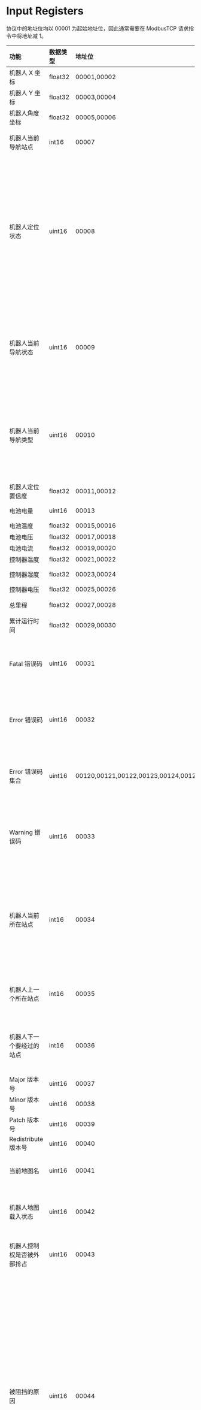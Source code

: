 # Input Registers
协议中的地址位均以 00001 为起始地址位，因此通常需要在 ModbusTCP 请求指令中将地址减 1。

| **功能**                   | **数据类型** | **地址位**                          | **单位** | **备注**                                                     |
| :------------------------- | :----------- | :---------------------------------- | :------- | :----------------------------------------------------------- |
| 机器人 X 坐标              | float32      | 00001,00002                         | m        |                                                              |
| 机器人 Y 坐标              | float32      | 00003,00004                         | m        |                                                              |
| 机器人角度坐标             | float32      | 00005,00006                         | rad      |                                                              |
| 机器人当前导航站点         | int16        | 00007                               | ——       | 站点的 `id` 号, `0` 表示无导航站点                           |
| 机器人定位状态             | uint16       | 00008                               | ——       | `0` = 定位失败,`1` = 定位正确,`2` = 正在重定位,`3` = 定位完成；机器人刚启动后，定位状态为 `2` ，当定位状态变为 `3` 时，可以用 `[0x]00003` 地址位确认定位正确，确认后定位状态将变为 `1` |
| 机器人当前导航状态         | uint16       | 00009                               | ——       | `0` = 无,`1` = 等待执行导航,`2` = 正在执行导航,`3` = 导航暂停,`4` = 到达,`5` = 失败,`6` = 取消,`7` = 超时 |
| 机器人当前导航类型         | uint16       | 00010                               | ——       | `0` = 没有导航,`1` = 自由导航到任意点,`2` = 自由导航到站点,`3` = 路径导航到站点, `7` = 平动转动,`100` = 其他 |
| 机器人定位置信度           | float32      | 00011,00012                         | ——       | 范围为 0 ~ 1                                                 |
| 电池电量                   | uint16       | 00013                               | ——       | 范围为 0 ~ 100                                               |
| 电池温度                   | float32      | 00015,00016                         | ℃        |                                                              |
| 电池电压                   | float32      | 00017,00018                         | V        |                                                              |
| 电池电流                   | float32      | 00019,00020                         | A        |                                                              |
| 控制器温度                 | float32      | 00021,00022                         | ℃        |                                                              |
| 控制器湿度                 | float32      | 00023,00024                         | ——       | 范围为 0 ~ 100                                               |
| 控制器电压                 | float32      | 00025,00026                         | V        |                                                              |
| 总里程                     | float32      | 00027,00028                         | m        | 机器人累计行驶里程                                           |
| 累计运行时间               | float32      | 00029,00030                         | h        |                                                              |
| Fatal 错误码               | uint16       | 00031                               | ——       | 仅 `Fatal` 码,`0` 表示无 `Fatal` , 如果有多个 `Fatal` ，则显示第一个 |
| Error 错误码               | uint16       | 00032                               | ——       | 仅 `Error` 码,`0` 表示无 `Error` ，如果有多个 `Error` ，则显示第一个 |
| Error 错误码集合           | uint16       | 00120,00121,00122,00123,00124,00125 | ——       | 仅 `Error` 码集合, `0` 表示无 `Error` ，如果有多个 `Error` ，则显示前六个 |
| Warning 错误码             | uint16       | 00033                               | ——       | 仅 `Warning` 码, `0` 表示无 `Warning` ，如果有多个 `Warning` ，则显示第一个 |
| 机器人当前所在站点         | int16        | 00034                               | ——       | 机器人当前所在站点的 `id` ，该判断比较严格，机器人必须很靠近某一个站点（<50cm, 否则为 0，即不处于任何站点） |
| 机器人上一个所在站点       | int16        | 00035                               | ——       | 机器人上一个所在站点的 `id` (0 表示没有上一个站点)           |
| 机器人下一个要经过的站点   | int16        | 00036                               | ——       | 机器人导航路径上下一个要经过的站点 `id` (0 表示没有下一个站点) |
| Major 版本号               | uint16       | 00037                               | ——       |                                                              |
| Minor 版本号               | uint16       | 00038                               | ——       |                                                              |
| Patch 版本号               | uint16       | 00039                               | ——       |                                                              |
| Redistribute 版本号        | uint16       | 00040                               | ——       |                                                              |
| 当前地图名                 | uint16       | 00041                               | ——       | `0` 表示当前地图名无法转换为 `uint16`                        |
| 机器人地图载入状态         | uint16       | 00042                               | ——       | `0` = 地图载入失败，`1` = 地图载入成功，`2` = 正在载入地图   |
| 机器人控制权是否被外部抢占 | uint16       | 00043                               | ——       | `0` = 自己抢占或未被抢占`1` = 被外部抢占                     |
| 被阻挡的原因               | uint16       | 00044                               | ——       | `0` = Ultrasonic (超声),`1` = Laser (激光),`2` = Fallingdown (防跌落传感器),`3` = Collision (碰撞传感器),`4` = Infrared (红外传感器),`5` = Lock（锁车开关），`6` = 动态障碍物，`7` = 虚拟激光点，`8` = 3D 相机，`9` = 距离传感器，`10` = DI 超声。仅当是否被阻挡( `[1x]00002` )= 1 时，该寄存器有意义 |
| 发生阻挡的超声 id 号       | int16        | 00045                               | ——       | 仅当被阻挡的原因( `[3x]00044` ) = 0 时，是否被阻挡( `[1x]00002` )= 1 时该寄存器有意义 |
| 发生阻挡的 DI 的 id 号     | int16        | 00046                               | ——       | 仅当被阻挡的原因( `[3x]00044` ) = 2、3、4 时，是否被阻挡( `[1x]00002` )= 1 时该寄存器有意义 |
| 阻挡位置的 X 坐标          | float32      | 00047,00048                         | m        |                                                              |
| 阻挡位置的 Y 坐标          | float32      | 00049,00050                         | m        |                                                              |
| 机器人 VX 速度             | float32      | 00051,00052                         | m/s      |                                                              |
| 机器人 VY 速度             | float32      | 00053,00054                         | m/s      |                                                              |
| 机器人角速度               | float32      | 00055,00056                         | rad/s    |                                                              |
| 货叉高度                   | float32      | 00057,00058                         | m        |                                                              |
| 机器人舵角                 | float32      | 00059,00060                         | rad      | 该值仅对舵轮机器人有意义                                     |
| 顶升机构状态               | uint16       | 00061                               | ——       | `0x00` = 上升中，`0x01` = 上升到位，`0x02` = 下降中，`0x03` = 下降到位，`0x04` = 停止，`0xFF` = 执行失败 |
| 辊筒(皮带)状态             | uint16       | 00062                               | ——       | `0x01` = 待机,`0x02` = 执行中,`0x03` = 执行完成, `0xFF` = 执行失败 |
| 顶升机构实时高度           | uint16       | 00064                               | 0.001m   | 顶升机构的当前实时高度，仅对支持定高的顶升机构有意义         |
| 顶升机构错误码             | uint16       | 00065                               | ——       | 顶升机构发生错误时的错误码                                   |
| 辊筒(皮带)错误码           | uint16       | 00066                               | ——       | 辊筒(皮带)发生错误时的错误码                                 |
| RFID id                    | int16        | 00069                               | ——       | 当前读到的 `RFID id` ，只提供一个 `id` ，没有读到则为 `-1`   |
| IP 1                       | uint16       | 00070                               | ——       | `IP` 地址第一部分（如 `192.168.1.2` 中的 `192` ）            |
| IP 2                       | uint16       | 00071                               | ——       | `IP` 地址第二部分（如 `192.168.1.2` 中的 `168` ）            |
| IP 3                       | uint16       | 00072                               | ——       | `IP` 地址第三部分（如 `192.168.1.2` 中的 `1` ）              |
| IP 4                       | uint16       | 00073                               | ——       | `IP` 地址第四部分（如 `192.168.1.2` 中的 `2` ）              |
| DI(normal) 的数量          | uint16       | 00079                               | ——       | DI（normal） 的数量                                          |
| DO(normal) 的数量          | uint16       | 00080                               | ——       | DO（normal） 的数量                                          |
| 今日总里程                 | float32      | 00081,00082                         | m        | 机器人今日累计行驶里程                                       |
| 当前 SRC 模式              | uint16       | 00083                               | ——       | `0` = 控制，`1` = 监听                                       |
| 机器人减速原因             | uint16       | 00084                               | ——       | `0` = Ultrasonic (超声),`1` = Laser (激光),`2` = Fallingdown (防跌落传感器),`3` = Collision (碰撞传感器),`4` = Infrared (红外传感器),`5` = Lock（锁车开关），`6` = 动态障碍物，`7` = 虚拟激光点，`8` = 3D 相机，`9` = 距离传感器，`10` = DI 超声。仅当是否减速( `[1x]00001` )= 1 时，该寄存器有意义 |
| 托盘角度                   | float32      | 00089-00090                         | rad      | 机器人当前托盘角度                                           |
| 舵角信息                   | float32      | 00091-00098                         | rad      | 多舵轮车舵角（对于双舵轮来说， `00091-00092` =前舵轮舵角，`00093-00094` =后舵轮舵角） |
| 控制器系统时间（年）       | uint16       | 00126                               | ——       | 年，如2022                                                   |
| 控制器系统时间（月）       | uint16       | 00127                               | ——       | 月，如12                                                     |
| 控制器系统时间（日）       | uint16       | 00128                               | ——       | 日，如14                                                     |
| 控制器系统时间（时）       | uint16       | 00129                               | ——       | 时，如15                                                     |
| 控制器系统时间（分）       | uint16       | 00130                               | ——       | 分，如30                                                     |
| 控制器系统时间（秒）       | uint16       | 00131                               | ——       | 秒，如13                                                     |
| 电池循环次数               | int32        | 00135-00136                         |          |                                                              |
| 今日累计运行时间           | float32      | 00139-00140                         | min      |                                                              |
| ...                        | ...          | ...                                 | ...      | ...                                                          |